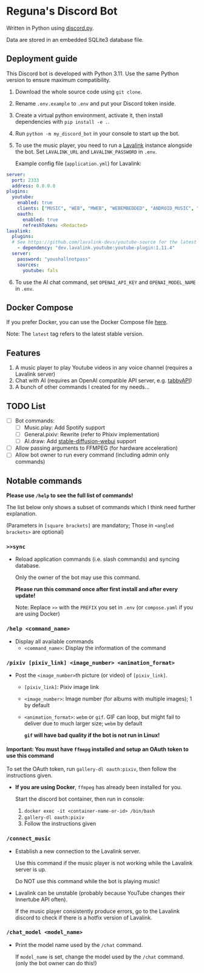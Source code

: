 # Reguna's Discord Bot

Written in Python using [discord.py](https://github.com/Rapptz/discord.py).

Data are stored in an embedded SQLite3 database file.

## Deployment guide

This Discord bot is developed with Python 3.11. Use the same Python version to ensure maximum compatibility.

1. Download the whole source code using `git clone`.

2. Rename `.env.example` to `.env` and put your Discord token inside.

3. Create a virtual python environment, activate it, then install dependencies with `pip install -e .`.

4. Run `python -m my_discord_bot` in your console to start up the bot.

5. To use the music player, you need to run a [Lavalink](https://github.com/freyacodes/Lavalink) instance alongside the bot. Set `LAVALINK_URL` and `LAVALINK_PASSWORD` in `.env`.

    Example config file (`application.yml`) for Lavalink:

```yaml
server:
  port: 2333
  address: 0.0.0.0
plugins:
  youtube:
    enabled: true
    clients: ["MUSIC", "WEB", "MWEB", "WEBEMBEDDED", "ANDROID_MUSIC", "ANDROID_VR", "TV", "TVHTML5EMBEDDED"]
    oauth:
      enabled: true
      refreshToken: <Redacted>
lavalink:
  plugins:
  # See https://github.com/lavalink-devs/youtube-source for the latest version of the plugin
    - dependency: "dev.lavalink.youtube:youtube-plugin:1.11.4"
  server:
    password: "youshallnotpass"
    sources:
      youtube: fals
```

6. To use the AI chat command, set `OPENAI_API_KEY` and `OPENAI_MODEL_NAME` in `.env`.

## Docker Compose

If you prefer Docker, you can use the Docker Compose file [here](compose.yaml).

Note: The `latest` tag refers to the latest stable version.

## Features

1. A music player to play Youtube videos in any voice channel (requires a Lavalink server)
2. Chat with AI (requires an OpenAI compatible API server, e.g. [tabbyAPI](https://github.com/theroyallab/tabbyAPI))
3. A bunch of other commands I created for my needs...

## TODO List

- [ ] Bot commands:
  - [ ] Music.play: Add Spotify support
  - [ ] General.pixiv: Rewrite (refer to Phixiv implementation)
  - [ ] AI.draw: Add [stable-diffusion-webui](https://github.com/AUTOMATIC1111/stable-diffusion-webui) support
- [ ] Allow passing arguments to FFMPEG (for hardware acceleration)
- [ ] Allow bot owner to run every command (including admin only commands)

## Notable commands

**Please use `/help` to see the full list of commands!**

The list below only shows a subset of commands which I think need further explanation.

(Parameters in `[square brackets]` are mandatory; Those in `<angled brackets>` are optional)

### `>>sync`

- Reload application commands (i.e. slash commands) and syncing database.

  Only the owner of the bot may use this command.

  **Please run this command once after first install and after every update!**

  Note: Replace `>>` with the `PREFIX` you set in `.env` (or `compose.yaml` if you are using Docker)

### `/help <command_name>`

- Display all available commands
  - `<command_name>`: Display the information of the command

### `/pixiv [pixiv_link] <image_number> <animation_format>`

- Post the `<image_number>`th picture (or video) of `[pixiv_link]`.
  - `[pixiv_link]`: Pixiv image link
  - `<image_number>`: Image number (for albums with multiple images); 1 by default
  - `<animation_format>`: `webm` or `gif`. GIF can loop, but might fail to deliver due to much larger size; `webm` by default

     **`gif` will have bad quality if the bot is not run in Linux!**

#### **Important**: You must have `ffmepg` installed and setup an OAuth token to use this command

  To set the OAuth token, run `gallery-dl oauth:pixiv`, then follow the instructions given.

- **If you are using Docker**, `ffmpeg` has already been installed for you.

    Start the discord bot container, then run in console:

    1. `docker exec -it <container-name-or-id> /bin/bash`
    2. `gallery-dl oauth:pixiv`
    3. Follow the instructions given

### `/connect_music`

- Establish a new connection to the Lavalink server.

  Use this command if the music player is not working while the Lavalink server is up.

  Do NOT use this command while the bot is playing music!

- Lavalink can be unstable (probably because YouTube changes their Innertube API often).

  If the music player consistently produce errors, go to the Lavalink discord to check if there is a hotfix version of Lavalink.

### `/chat_model <model_name>`

- Print the model name used by the `/chat` command.

  If `model_name` is set, change the model used by the `/chat` command. (only the bot owner can do this!)

